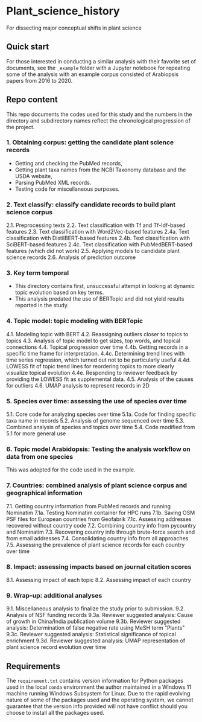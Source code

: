 # __Plant_science_history__
 For dissecting major conceptual shifts in plant science

## Quick start

For those interested in conducting a similar analysis with their favorite set of documents, see the `_example` folder with a Jupyter notebook for repeating some of the analysis with an example corpus consisted of Arabiopsis papers from 2016 to 2020.

## Repo content

This repo documents the codes used for this study and the numbers in the directory and subdirectory names reflect the chronological progression of the project.

### 1. Obtaining corpus: getting the candidate plant science records

- Getting and checking the PubMed records,
- Getting plant taxa names from the NCBI Taxonomy database and the USDA website,
- Parsing PubMed XML records.
- Testing code for miscellaneous purposes.

### 2. Text classify: classify candidate records to build plant science corpus

2.1. Preprocessing texts
2.2. Text classification with Tf and Tf-Idf-based features
2.3. Text classification with Word2Vec-based features
2.4a. Text classification with DistilBERT-based features
2.4b. Text classification with SciBERT-based features 
2.4c. Text classification with PubMedBERT-based features (which did not work)
2.5. Applying models to candidate plant science records
2.6. Analysis of prediction outcome

### 3. Key term temporal

- This directory contains first, unsuccessful attempt in looking at dynamic topic evolution based on key terms. 
- This analysis predated the use of BERTopic and did not yield results reported in the study.

### 4. Topic model: topic modeling with BERTopic

4.1. Modeling topic with BERT
4.2. Reassigning outliers closer to topics to topics
4.3. Analysis of topic model to get sizes, top words, and topical connections
4.4. Topical progression over time
4.4b. Getting records in a specific time frame for interpretation.
4.4c. Determining trend lines with time series regression, which turned out not to be particularly useful
4.4d. LOWESS fit of topic trend lines for reordering topics to more clearly visualize topical evolution
4.4e. Responding to reviewer feedback by providing the LOWESS fit as supplemental data.
4.5. Analysis of the causes for outliers
4.6. UMAP analysis to represent records in 2D

### 5. Species over time: assessing the use of species over time

5.1. Core code for analyzing species over time
5.1a. Code for finding specific taxa name in records
5.2. Analysis of genome sequenced over time
5.3. Combined analysis of species and topics over time
5.4. Code modified from 5.1 for more general use

### 6. Topic model Arabidopsis: Testing the analysis workflow on data from one species

This was adopted for the code used in the example.

### 7. Countries: combined analysis of plant science corpus and geographical information

7.1. Getting country information from PubMed records and running Nominatim
7.1a. Testing Nominatim container for HPC runs
7.1b. Saving OSM PSF files for European countries from Geofabrik
7.1c. Assessing addresses recovered without country code
7.2. Combining country info from pycountry and Nominatim
7.3. Recovering country info through brute-force search and from email addresses
7.4. Consolidating country info from all approaches
7.5. Assessing the prevalence of plant science records for each country over time

### 8. Impact: assessing impacts based on journal citation scores

8.1. Assessing impact of each topic
8.2. Assessing impact of each country

### 9. Wrap-up: additional analyses

9.1. Miscellaneous analysis to finalize the study prior to submission.
9.2. Analysis of NSF funding records 
9.3a. Reviewer suggested analysis: Cause of growth in China/India publication volume 
9.3b. Reviewer suggested analysis: Determination of false negative rate using MeSH term "Plants"
9.3c. Reviewer suggested analysis: Statistical significance of topical enrichment
9.3d. Reviewer suggested analysis: UMAP representation of plant science record evolution over time

## Requirements

The `requirement.txt` contains version information for Python packages used in the local `conda` environment the author maintained in a Windows 11 machine running Windows Subsystem for Linux. Due to the rapid evolving nature of some of the packages used and the operating system, we cannot guarantee that the version info provided will not have conflict should you choose to install all the packages used. 
